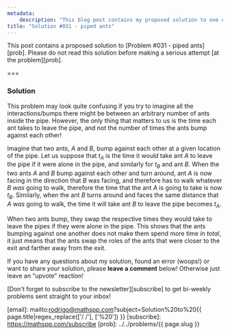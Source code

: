 ```yaml
---
metadata:
    description: "This blog post contains my proposed solution to one of the problems of this blog."
title: "Solution #031 - piped ants"
---
```


This post contains a proposed solution to [Problem #031 - piped ants][prob].
Please do not read this solution
before making a serious attempt [at the problem][prob].

===

### Solution

This problem may look quite confusing if you try to imagine all the interactions/bumps
there might be between an arbitrary number of ants inside the pipe.
However, the only thing that matters to us is the time each ant takes to leave the pipe,
and not the number of times the ants bump against each other!

Imagine that two ants, $A$ and $B$, bump against each other at a given location
of the pipe.
Let us suppose that $t_A$ is the time it would take ant $A$ to leave the pipe if it
were alone in the pipe, and similarly for $t_B$ and ant $B$.
When the two ants $A$ and $B$ bump against each other and turn around, ant $A$ is
now facing in the direction that $B$ was facing, and therefore has to walk whatever
$B$ _was_ going to walk, therefore the time that the ant $A$ is going to take is now $t_B$.
Similarly, when the ant $B$ turns around and faces the same distance that $A$ _was_
going to walk, the time it will take ant $B$ to leave the pipe becomes $t_A$.

When two ants bump, they swap the respective times they would take to leave the pipes
if they were alone in the pipe.
This shows that the ants bumping against one another does not make them spend more time
_in total_, it just means that the ants swap the roles of the ants that were closer to
the exit and farther away from the exit.


If you have any questions about my solution, found an error (woops!) or want to share
*your* solution, please **leave a comment** below!
Otherwise just leave an “upvote” reaction!

[Don't forget to subscribe to the newsletter][subscribe] to get bi-weekly
problems sent straight to your inbox!

[email]: mailto:rodrigo@mathspp.com?subject=Solution%20to%20{{ page.title|regex_replace(['/ /'], ['%20']) }}
[subscribe]: https://mathspp.com/subscribe
[prob]: ../../problems/{{ page.slug }}
